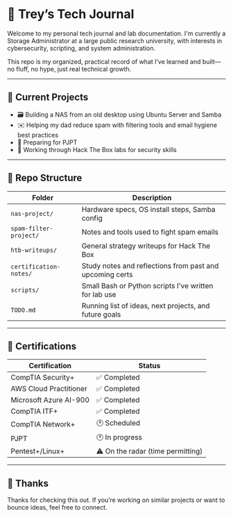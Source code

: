 # 🧠 Trey’s Tech Journal

Welcome to my personal tech journal and lab documentation. I'm currently a Storage Administrator at a large public research university, with interests in cybersecurity, scripting, and system administration.

This repo is my organized, practical record of what I’ve learned and built—no fluff, no hype, just real technical growth.

---

## 🔧 Current Projects
- 🗃️ Building a NAS from an old desktop using Ubuntu Server and Samba
- ✉️ Helping my dad reduce spam with filtering tools and email hygiene best practices
- 🎯 Preparing for  PJPT
- 🔐 Working through Hack The Box labs for security skills

---

## 📂 Repo Structure
| Folder | Description |
|--------|-------------|
| `nas-project/` | Hardware specs, OS install steps, Samba config |
| `spam-filter-project/` | Notes and tools used to fight spam emails |
| `htb-writeups/` | General strategy writeups for Hack The Box |
| `certification-notes/` | Study notes and reflections from past and upcoming certs |
| `scripts/` | Small Bash or Python scripts I've written for lab use |
| `TODO.md` | Running list of ideas, next projects, and future goals |

---

## 📜 Certifications
| Certification | Status |
|---------------|--------|
| CompTIA Security+ | ✅ Completed |
| AWS Cloud Practitioner | ✅ Completed |
| Microsoft Azure AI-900 | ✅ Completed |
| CompTIA ITF+ | ✅ Completed |
| CompTIA Network+ | 🕐 Scheduled |
| PJPT | 🕐 In progress |
| Pentest+/Linux+ | ⚠️ On the radar (time permitting) |

---

## 🙌 Thanks
Thanks for checking this out. If you’re working on similar projects or want to bounce ideas, feel free to connect.
